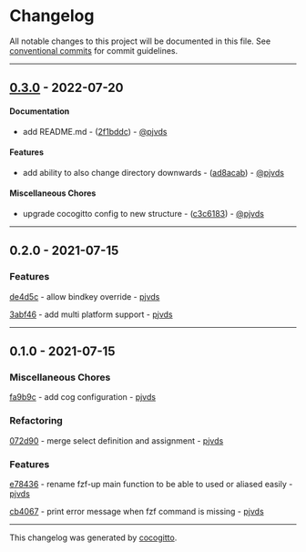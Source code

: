 # Changelog
All notable changes to this project will be documented in this file. See [conventional commits](https://www.conventionalcommits.org/) for commit guidelines.

- - -
## [0.3.0](https://github.com/pjvds/zsh-fzf-up/compare/0.2.0..0.3.0) - 2022-07-20
#### Documentation
- add README.md - ([2f1bddc](https://github.com/pjvds/zsh-fzf-up/commit/2f1bddc68cc07585ec19c300e7cb6333cd5c54bd)) - [@pjvds](https://github.com/pjvds)
#### Features
- add ability to also change directory downwards - ([ad8acab](https://github.com/pjvds/zsh-fzf-up/commit/ad8acab1c2e0a61509cacef49df61eb3d4e03c96)) - [@pjvds](https://github.com/pjvds)
#### Miscellaneous Chores
- upgrade cocogitto config to new structure - ([c3c6183](https://github.com/pjvds/zsh-fzf-up/commit/c3c6183abc3e4a144c74dad9a7d455359e81edd2)) - [@pjvds](https://github.com/pjvds)

- - -

## 0.2.0 - 2021-07-15


### Features

[de4d5c](https://github.com/pjvds/zsh-fzf-up/commit/de4d5c6e7c3d10fe67bdca8588cfb8fdeaa82a4d) - allow bindkey override - [pjvds](https://github.com/pjvds)

[3abf46](https://github.com/pjvds/zsh-fzf-up/commit/3abf4643a7bfe17c333263e913846fc96629a72a) - add multi platform support - [pjvds](https://github.com/pjvds)


- - -
## 0.1.0 - 2021-07-15


### Miscellaneous Chores

[fa9b9c](https://github.com/pjvds/zsh-fzf-up/commit/fa9b9c7fe3c4dc3df5d6dd4ee5a99730c6af2b6b) - add cog configuration - [pjvds](https://github.com/pjvds)


### Refactoring

[072d90](https://github.com/pjvds/zsh-fzf-up/commit/072d909d77a12cf5966ddb704184fdaa14d89537) - merge select definition and assignment - [pjvds](https://github.com/pjvds)


### Features

[e78436](https://github.com/pjvds/zsh-fzf-up/commit/e784363da02954aec8276b500de803dcad3e8eb5) - rename fzf-up main function to be able to used or aliased easily - [pjvds](https://github.com/pjvds)

[cb4067](https://github.com/pjvds/zsh-fzf-up/commit/cb40676d1cfb6c127a92d82fd5e0a8633002ed12) - print error message when fzf command is missing - [pjvds](https://github.com/pjvds)


- - -

This changelog was generated by [cocogitto](https://github.com/oknozor/cocogitto).